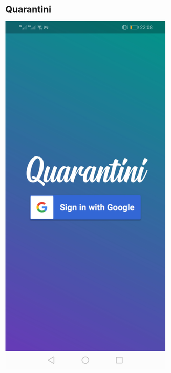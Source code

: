 # Quarantini

<img src="https://github.com/Sigilai5/Quarantini/blob/master/screenshots/screen1.jpg" width="500"/> 
